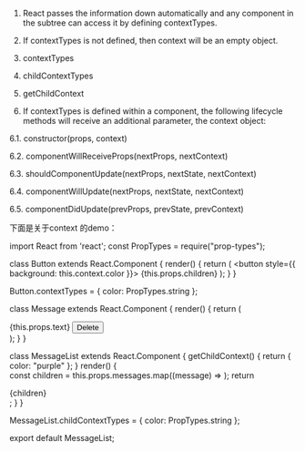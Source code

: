
1. React passes the information down automatically and any component in the subtree can access 
   it by defining contextTypes.

2. If contextTypes is not defined, then context will be an empty object.
3. contextTypes
4. childContextTypes
5. getChildContext
6. If contextTypes is defined within a component, the following lifecycle methods will receive an additional parameter, the context object:

  6.1. constructor(props, context)
 
  6.2. componentWillReceiveProps(nextProps, nextContext)
 
  6.3. shouldComponentUpdate(nextProps, nextState, nextContext)
 
  6.4. componentWillUpdate(nextProps, nextState, nextContext)
 
  6.5. componentDidUpdate(prevProps, prevState, prevContext)

下面是关于context 的demo：

import React from 'react';
const PropTypes = require("prop-types");

class Button extends React.Component {
    render() {
        return (
            <button style={{ background: this.context.color }}>
                {this.props.children}
            </button>
        );
    }
}

Button.contextTypes = {
    color: PropTypes.string
};


class Message extends React.Component {
    render() {
        return (
            <div>
                {this.props.text} <Button>Delete</Button>
            </div>
        );
    }
}

class MessageList extends React.Component {
    getChildContext() {
        return { color: "purple" };
    }
    render() {       
        const children = this.props.messages.map((message) =>
            <Message key={message.id} text={message.text} />
        );
        return <div>{children}</div>;
    }
}

MessageList.childContextTypes = {
    color: PropTypes.string
};

export default MessageList;
